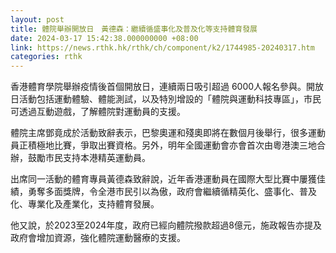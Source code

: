 ```yaml
---
layout: post
title: 體院舉辦開放日　黃德森：繼續循盛事化及普及化等支持體育發展
date: 2024-03-17 15:42:38.000000000 +08:00
link: https://news.rthk.hk/rthk/ch/component/k2/1744985-20240317.htm
categories: rthk
---
```


香港體育學院舉辦疫情後首個開放日，連續兩日吸引超過 6000人報名參與。開放日活動包括運動體驗、體能測試，以及特別增設的「體院與運動科技專區」，市民可透過互動遊戲，了解體院對運動員的支援。

體院主席鄧竟成於活動致辭表示，巴黎奧運和殘奧即將在數個月後舉行，很多運動員正積極地比賽，爭取出賽資格。另外，明年全國運動會亦會首次由粵港澳三地合辦，鼓勵市民支持本港精英運動員。

出席同一活動的體育專員黃德森致辭說，近年香港運動員在國際大型比賽中屢獲佳績，勇奪多面獎牌，令全港市民引以為傲，政府會繼續循精英化、盛事化、普及化、專業化及產業化，支持體育發展。

他又說，於2023至2024年度，政府已經向體院撥款超過8億元，施政報告亦提及政府會增加資源，強化體院運動醫療的支援。
